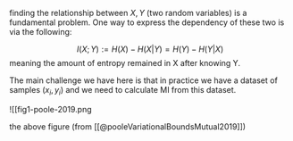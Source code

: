 finding the relationship between $X,Y$ (two random variables) is a fundamental problem.
One way to express the dependency of these two is via the following:

$$
I(X;Y) := H(X) - H(X|Y) = H(Y) - H(Y|X)
$$
meaning the amount of entropy remained in X after knowing Y.

The main challenge we have here is that in practice we have a dataset of samples ${(x_i,y_i)}$ and we need to calculate MI from this dataset.

![[fig1-poole-2019.png

the above figure (from [[@pooleVariationalBoundsMutual2019]])


